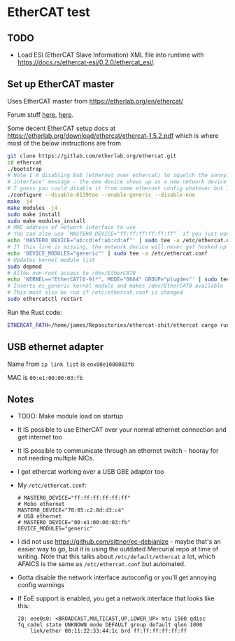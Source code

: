 # EtherCAT test

## TODO

- Load ESI (EtherCAT Slave Information) XML file into runtime with https://docs.rs/ethercat-esi/0.2.0/ethercat_esi/.

## Set up EtherCAT master

Uses EtherCAT master from <https://etherlab.org/en/ethercat/>

Forum stuff [here](https://forum.linuxcnc.org/24-hal-components/22346-ethercat-hal-driver?limit=6&start=636#119224), [here](https://www.forum.linuxcnc.org/27-driver-boards/35591-beckhoff-ethercat-64-with-bit-linuxcnc-how-to-install?start=0).

Some decent EtherCAT setup docs at <https://etherlab.org/download/ethercat/ethercat-1.5.2.pdf> which is where most of the below instructions are from

```bash
git clone https://gitlab.com/etherlab.org/ethercat.git
cd ethercat
./bootstrap
# Note I'm disabling EoE (ethernet over ethercat) to squelch the annoying "could not configure
# interface" message - the eoe device shows up as a new network device which fails to configure.
# I guess you could disable it from some ethernet config whatever but I don't need it anyway.
./configure --disable-8139too --enable-generic --disable-eoe
make -j4
make modules -j4
sudo make install
sudo make modules_install
# MAC address of network interface to use
# You can also use `MASTER0_DEVICE="ff:ff:ff:ff:ff:ff"` if you just want the first device that can be found.
echo 'MASTER0_DEVICE="ab:cd:ef:ab:cd:ef"' | sudo tee -a /etc/ethercat.conf
# If this line is missing, the network device will never get hooked up to the ethercat stuff
echo 'DEVICE_MODULES="generic"' | sudo tee -a /etc/ethercat.conf
# Updates kernel module list
sudo depmod
# Allow non-root access to /dev/EtherCAT0
echo 'KERNEL=="EtherCAT[0-9]*", MODE="0664" GROUP="plugdev"' | sudo tee -a /etc/udev/rules.d/99-ethercat.rules
# Inserts ec_generic kernel module and makes /dev/EtherCAT0 available
# This must also be run if /etc/ethercat.conf is changed
sudo ethercatctl restart
```

Run the Rust code:

```bash
ETHERCAT_PATH=/home/james/Repositories/ethercat-shit/ethercat cargo run
```

## USB ethernet adapter

Name from `ip link list` is `enx00e1000003fb`

MAC is `00:e1:00:00:03:fb`

## Notes

- TODO: Make module load on startup
- It IS possible to use EtherCAT over your normal ethernet connection and get internet too
- It IS possible to communicate through an ethernet switch - hooray for not needing multiple NICs.
- I got ethercat working over a USB GBE adaptor too
- My `/etc/ethercat.conf`:

  ```
  # MASTER0_DEVICE="ff:ff:ff:ff:ff:ff"
  # Mobo ethernet
  MASTER0_DEVICE="70:85:c2:8d:d3:c4"
  # USB ethernet
  # MASTER0_DEVICE="00:e1:00:00:03:fb"
  DEVICE_MODULES="generic"
  ```

- I did not use <https://github.com/sittner/ec-debianize> - maybe that's an easier way to go, but it is using the outdated Mercurial repo at time of writing. Note that this talks about `/etc/default/ethercat` a lot, which AFAICS is the same as `/etc/ethercat.conf` but automated.
- Gotta disable the network interface autoconfig or you'll get annoying config warnings
- If EoE support is enabled, you get a network interface that looks like this:

  ```
  28: eoe0s0: <BROADCAST,MULTICAST,UP,LOWER_UP> mtu 1500 qdisc fq_codel state UNKNOWN mode DEFAULT group default qlen 1000
      link/ether 00:11:22:33:44:1c brd ff:ff:ff:ff:ff:ff
  ```
